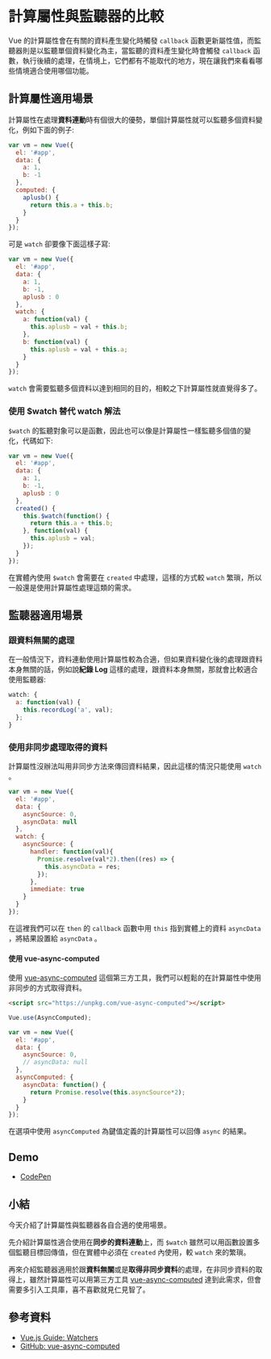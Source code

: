 # 計算屬性與監聽器的比較

Vue 的計算屬性會在有關的資料產生變化時觸發 `callback` 函數更新屬性值，而監聽器則是以監聽單個資料變化為主，當監聽的資料產生變化時會觸發 `callback` 函數，執行後續的處理，在情境上，它們都有不能取代的地方，現在讓我們來看看哪些情境適合使用哪個功能。

## 計算屬性適用場景

計算屬性在處理**資料連動**時有個很大的優勢，單個計算屬性就可以監聽多個資料變化，例如下面的例子:

```js
var vm = new Vue({
  el: '#app',
  data: {
    a: 1,
    b: -1
  },
  computed: {
    aplusb() {
      return this.a + this.b;
    }
  }
});
```

可是 `watch` 卻要像下面這樣子寫:

```js
var vm = new Vue({
  el: '#app',
  data: {
    a: 1,
    b: -1,
    aplusb : 0
  },
  watch: {
    a: function(val) {
      this.aplusb = val + this.b;
    },
    b: function(val) {
      this.aplusb = val + this.a;
    }
  }
});
```

`watch` 會需要監聽多個資料以達到相同的目的，相較之下計算屬性就直覺得多了。

### 使用 $watch 替代 watch 解法

`$watch` 的監聽對象可以是函數，因此也可以像是計算屬性一樣監聽多個值的變化，代碼如下:

```js
var vm = new Vue({
  el: '#app',
  data: {
    a: 1,
    b: -1,
    aplusb : 0
  },
  created() {
    this.$watch(function() {
      return this.a + this.b;
    }, function(val) {
      this.aplusb = val;
    });
  }
});
```

在實體內使用 `$watch` 會需要在 `created` 中處理，這樣的方式較 `watch` 繁瑣，所以一般還是使用計算屬性處理這類的需求。

## 監聽器適用場景

### 跟資料無關的處理

在一般情況下，資料連動使用計算屬性較為合適，但如果資料變化後的處理跟資料本身無關的話，例如說**紀錄 Log** 這樣的處理，跟資料本身無關，那就會比較適合使用監聽器:

```js
watch: {
  a: function(val) {
    this.recordLog('a', val);
  };
}
```

### 使用非同步處理取得的資料

計算屬性沒辦法叫用非同步方法來傳回資料結果，因此這樣的情況只能使用 `watch` 。

```js
var vm = new Vue({
  el: '#app',
  data: {
    asyncSource: 0,
    asyncData: null
  },
  watch: {
    asyncSource: {
      handler: function(val){
        Promise.resolve(val*2).then((res) => {
          this.asyncData = res;
        });
      },
      immediate: true
    }
  }
});
```

在這裡我們可以在 `then` 的 `callback` 函數中用 `this` 指到實體上的資料 `asyncData` ，將結果設置給 `asyncData` 。

#### 使用 vue-async-computed

使用 [vue-async-computed](https://github.com/foxbenjaminfox/vue-async-computed) 這個第三方工具，我們可以輕鬆的在計算屬性中使用非同步的方式取得資料。

```html
<script src="https://unpkg.com/vue-async-computed"></script>
```

```js
Vue.use(AsyncComputed);

var vm = new Vue({
  el: '#app',
  data: {
    asyncSource: 0,
    // asyncData: null
  },
  asyncComputed: {
    asyncData: function() {
      return Promise.resolve(this.asyncSource*2);
    }
  }
});
```

在選項中使用 `asyncComputed` 為鍵值定義的計算屬性可以回傳 `async` 的結果。

## Demo

* [CodePen](https://codepen.io/peterhpchen/pen/PydrVO)

## 小結

今天介紹了計算屬性與監聽器各自合適的使用場景。

先介紹計算屬性適合使用在**同步的資料連動**上，而 `$watch` 雖然可以用函數設置多個監聽目標回傳值，但在實體中必須在 `created` 內使用，較 `watch` 來的繁瑣。

再來介紹監聽器適用於跟**資料無關**或是**取得非同步資料**的處理，在非同步資料的取得上，雖然計算屬性可以用第三方工具 [vue-async-computed](https://github.com/foxbenjaminfox/vue-async-computed) 達到此需求，但會需要多引入工具庫，喜不喜歡就見仁見智了。

## 參考資料

* [Vue.js Guide: Watchers](https://vuejs.org/v2/guide/computed.html#Watchers)
* [GitHub: vue-async-computed](https://github.com/foxbenjaminfox/vue-async-computed)